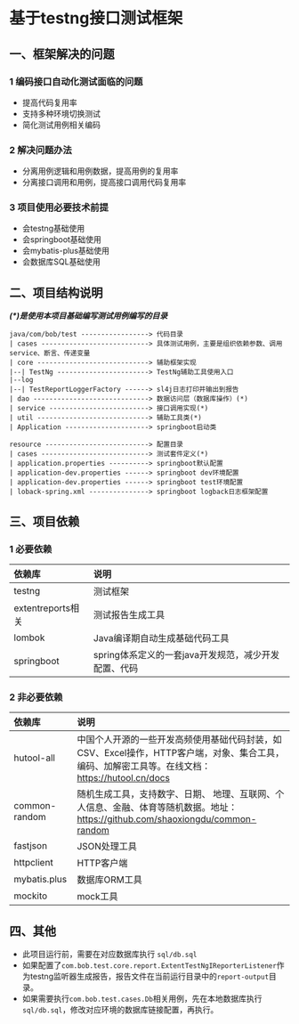 # 基于testng接口测试框架
## 一、框架解决的问题
### 1 编码接口自动化测试面临的问题
- 提高代码复用率
- 支持多种环境切换测试
- 简化测试用例相关编码

### 2 解决问题办法
- 分离用例逻辑和用例数据，提高用例的复用率
- 分离接口调用和用例，提高接口调用代码复用率

### 3 项目使用必要技术前提
- 会testng基础使用
- 会springboot基础使用
- 会mybatis-plus基础使用
- 会数据库SQL基础使用

## 二、项目结构说明
***(\*)是使用本项目基础编写测试用例编写的目录***
``` text
java/com/bob/test -----------------> 代码目录
| cases ---------------------------> 具体测试用例，主要是组织依赖参数、调用service、断言、传递变量
| core ----------------------------> 辅助框架实现
|--| TestNg -----------------------> TestNg辅助工具使用入口
|--log
|--| TestReportLoggerFactory ------> sl4j日志打印并输出到报告
| dao -----------------------------> 数据访问层（数据库操作）(*)
| service -------------------------> 接口调用实现(*)
| util ----------------------------> 辅助工具类(*)
| Application ---------------------> springboot启动类

resource --------------------------> 配置目录
| cases ---------------------------> 测试套件定义(*)
| application.properties ----------> springboot默认配置
| application-dev.properties ------> springboot dev环境配置
| application-dev.properties ------> springboot test环境配置
| loback-spring.xml ---------------> springboot logback日志框架配置
```

## 三、项目依赖
### 1 必要依赖
| 依赖库             | 说明                                                                                       |
|:----------------|:-----------------------------------------------------------------------------------------|
| testng          | 测试框架                                                                                     |
| extentreports相关 | 测试报告生成工具                                                                                 |
| lombok          | Java编译期自动生成基础代码工具                                                                        |
| springboot      | spring体系定义的一套java开发规范，减少开发配置、代码                                                          |

### 2 非必要依赖
| 依赖库           | 说明                                                                                       |
|:--------------|:-----------------------------------------------------------------------------------------|
| hutool-all    | 中国个人开源的一些开发高频使用基础代码封装，如CSV、Excel操作，HTTP客户端，对象、集合工具，编码、加解密工具等。在线文档：https://hutool.cn/docs |
| common-random | 随机生成工具，支持数字、日期、 地理、互联网、个人信息、金融、体育等随机数据。地址：https://github.com/shaoxiongdu/common-random   |
| fastjson      | JSON处理工具                                                                                 |
| httpclient    | HTTP客户端                                                                                  |
| mybatis.plus  | 数据库ORM工具                                                                                 |
| mockito             | mock工具                                                                                   |

## 四、其他
- 此项目运行前，需要在对应数据库执行 ```sql/db.sql```
- 如果配置了```com.bob.test.core.report.ExtentTestNgIReporterListener```作为testng监听器生成报告，报告文件在当前运行目录中的```report-output```目录。
- 如果需要执行```com.bob.test.cases.Db```相关用例，先在本地数据库执行```sql/db.sql```，修改对应环境的数据库链接配置，再执行。